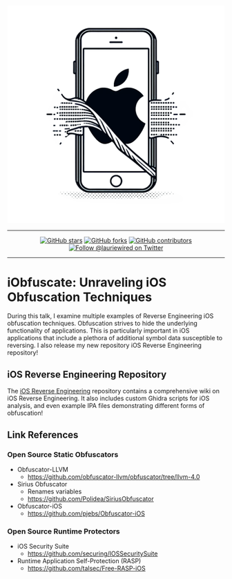 <div align="center">

![logo](images/logo.png)

---

[![GitHub stars](https://img.shields.io/github/stars/LaurieWired/iOS_Reverse_Engineering)](https://github.com/LaurieWired/iOS_Reverse_Engineering/stargazers)
[![GitHub forks](https://img.shields.io/github/forks/LaurieWired/iOS_Reverse_Engineering)](https://github.com/LaurieWired/iOS_Reverse_Engineering/network/members)
[![GitHub contributors](https://img.shields.io/github/contributors/LaurieWired/iOS_Reverse_Engineering)](https://github.com/LaurieWired/iOS_Reverse_Engineering/graphs/contributors)
[![Follow @lauriewired on Twitter](https://img.shields.io/twitter/follow/lauriewired?style=social)](https://twitter.com/lauriewired)

</div>

---

# iObfuscate: Unraveling iOS Obfuscation Techniques

During this talk, I examine multiple examples of Reverse Engineering iOS obfuscation techniques. Obfuscation strives to hide the underlying functionality of applications. This is particularly important in iOS applications that include a plethora of additional symbol data susceptible to reversing. I also release my new repository iOS Reverse Engineering repository!

## iOS Reverse Engineering Repository
The [iOS Reverse Engineering](https://github.com/LaurieWired/iOS_Reverse_Engineering) repository contains a comprehensive wiki on iOS Reverse Engineering. It also includes custom Ghidra scripts for iOS analysis, and even example IPA files demonstrating different forms of obfuscation!

## Link References
### Open Source Static Obfuscators
- Obfuscator-LLVM
  - https://github.com/obfuscator-llvm/obfuscator/tree/llvm-4.0
- Sirius Obfuscator
  - Renames variables
  - https://github.com/Polidea/SiriusObfuscator
- Obfuscator-iOS
  - https://github.com/pjebs/Obfuscator-iOS

### Open Source Runtime Protectors
- iOS Security Suite
  - https://github.com/securing/IOSSecuritySuite
- Runtime Application Self-Protection (RASP)
  - https://github.com/talsec/Free-RASP-iOS


